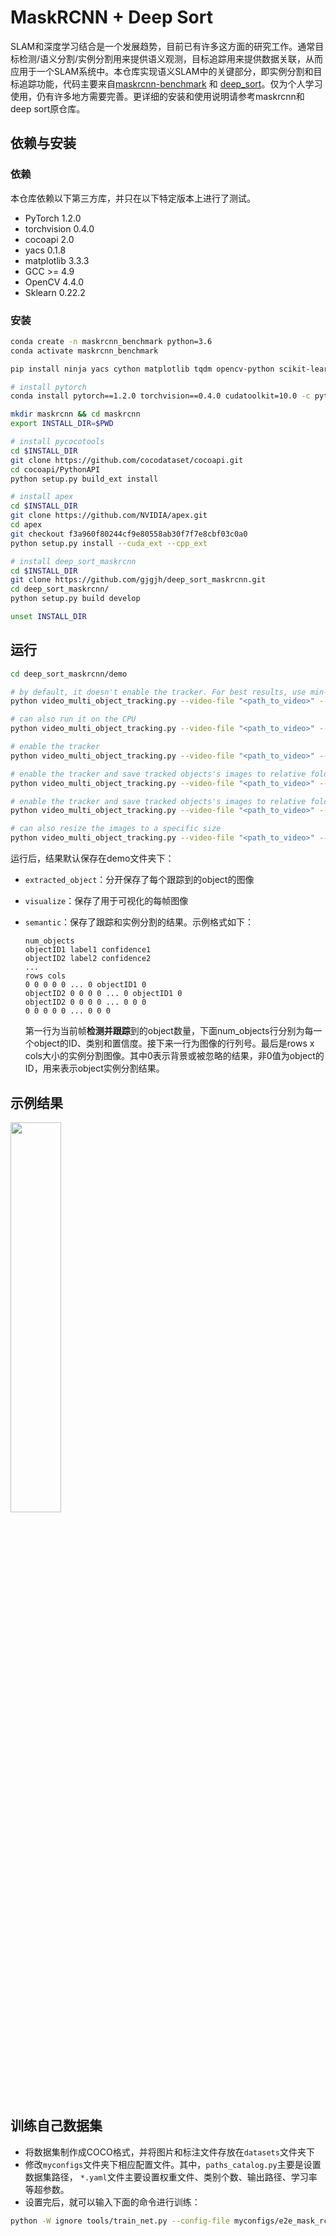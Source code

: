 # MaskRCNN + Deep Sort

SLAM和深度学习结合是一个发展趋势，目前已有许多这方面的研究工作。通常目标检测/语义分割/实例分割用来提供语义观测，目标追踪用来提供数据关联，从而应用于一个SLAM系统中。本仓库实现语义SLAM中的关键部分，即实例分割和目标追踪功能，代码主要来自[maskrcnn-benchmark](https://github.com/umbertogriffo/maskrcnn-benchmark) 和 [deep_sort](https://github.com/nwojke/deep_sort)。仅为个人学习使用，仍有许多地方需要完善。更详细的安装和使用说明请参考maskrcnn和deep sort原仓库。

## 依赖与安装

### 依赖

本仓库依赖以下第三方库，并只在以下特定版本上进行了测试。

- PyTorch 1.2.0
- torchvision 0.4.0
- cocoapi 2.0
- yacs 0.1.8
- matplotlib 3.3.3
- GCC >= 4.9
- OpenCV 4.4.0
- Sklearn 0.22.2

### 安装

```bash
conda create -n maskrcnn_benchmark python=3.6
conda activate maskrcnn_benchmark

pip install ninja yacs cython matplotlib tqdm opencv-python scikit-learn==0.22.2

# install pytorch
conda install pytorch==1.2.0 torchvision==0.4.0 cudatoolkit=10.0 -c pytorch

mkdir maskrcnn && cd maskrcnn
export INSTALL_DIR=$PWD

# install pycocotools
cd $INSTALL_DIR
git clone https://github.com/cocodataset/cocoapi.git
cd cocoapi/PythonAPI
python setup.py build_ext install

# install apex
cd $INSTALL_DIR
git clone https://github.com/NVIDIA/apex.git
cd apex
git checkout f3a960f80244cf9e80558ab30f7f7e8cbf03c0a0
python setup.py install --cuda_ext --cpp_ext

# install deep_sort_maskrcnn
cd $INSTALL_DIR
git clone https://github.com/gjgjh/deep_sort_maskrcnn.git
cd deep_sort_maskrcnn/
python setup.py build develop

unset INSTALL_DIR
```

## 运行

```bash
cd deep_sort_maskrcnn/demo

# by default, it doesn't enable the tracker. For best results, use min-image-size 800
python video_multi_object_tracking.py --video-file "<path_to_video>" --config-file "../configs/caffe2/e2e_mask_rcnn_R_101_FPN_1x_caffe2.yaml" --confidence-threshold 0.7 --min-image-size 800 MODEL.DEVICE cuda MODEL.MASK_ON True 

# can also run it on the CPU
python video_multi_object_tracking.py --video-file "<path_to_video>" --config-file "../configs/caffe2/e2e_mask_rcnn_R_101_FPN_1x_caffe2.yaml" --confidence-threshold 0.7 --min-image-size 800 MODEL.DEVICE cpu MODEL.MASK_ON True 

# enable the tracker
python video_multi_object_tracking.py --video-file "<path_to_video>" --config-file "../configs/caffe2/e2e_mask_rcnn_R_101_FPN_1x_caffe2.yaml" --confidence-threshold 0.7 --min-image-size 800 MODEL.DEVICE cuda MODEL.MASK_ON True TRACKER.ENABLE True 

# enable the tracker and save tracked objects's images to relative folders
python video_multi_object_tracking.py --video-file "<path_to_video>" --config-file "../configs/caffe2/e2e_mask_rcnn_R_101_FPN_1x_caffe2.yaml" --confidence-threshold 0.7 --min-image-size 800 MODEL.DEVICE cuda MODEL.MASK_ON True TRACKER.ENABLE True TRACKER.EXTRACT_FROM_MASK.ENABLE True

# enable the tracker and save tracked objects's images to relative folders with transparent background
python video_multi_object_tracking.py --video-file "<path_to_video>" --config-file "../configs/caffe2/e2e_mask_rcnn_R_101_FPN_1x_caffe2.yaml" --confidence-threshold 0.7 --min-image-size 800 MODEL.DEVICE cuda MODEL.MASK_ON True TRACKER.ENABLE True TRACKER.EXTRACT_FROM_MASK.ENABLE True TRACKER.EXTRACT_FROM_MASK.TRANSPARENT True 

# can also resize the images to a specific size
python video_multi_object_tracking.py --video-file "<path_to_video>" --config-file "../configs/caffe2/e2e_mask_rcnn_R_101_FPN_1x_caffe2.yaml" --confidence-threshold 0.7 --min-image-size 800 MODEL.DEVICE cuda MODEL.MASK_ON True TRACKER.ENABLE True TRACKER.EXTRACT_FROM_MASK.ENABLE True TRACKER.EXTRACT_FROM_MASK.TRANSPARENT True  TRACKER.EXTRACT_FROM_MASK.DSIZE 800
```

运行后，结果默认保存在demo文件夹下：

- `extracted_object`：分开保存了每个跟踪到的object的图像

- `visualize`：保存了用于可视化的每帧图像

- `semantic`：保存了跟踪和实例分割的结果。示例格式如下：

  ```
  num_objects
  objectID1 label1 confidence1
  objectID2 label2 confidence2
  ...
  rows cols
  0 0 0 0 0 ... 0 objectID1 0
  objectID2 0 0 0 0 ... 0 objectID1 0
  objectID2 0 0 0 0 ... 0 0 0
  0 0 0 0 0 ... 0 0 0
  ```

  第一行为当前帧**检测并跟踪**到的object数量，下面num_objects行分别为每一个object的ID、类别和置信度。接下来一行为图像的行列号。最后是rows x cols大小的实例分割图像。其中0表示背景或被忽略的结果，非0值为object的ID，用来表示object实例分割结果。

## 示例结果

<img src="./demo/tracking.gif" width = 40% height = 40% />

## 训练自己数据集

- 将数据集制作成COCO格式，并将图片和标注文件存放在`datasets`文件夹下
- 修改`myconfigs`文件夹下相应配置文件。其中，`paths_catalog.py`主要是设置数据集路径，
`*.yaml`文件主要设置权重文件、类别个数、输出路径、学习率等超参数。
- 设置完后，就可以输入下面的命令进行训练：

```bash
python -W ignore tools/train_net.py --config-file myconfigs/e2e_mask_rcnn_R_101_FPN_1x_caffe2.yaml
```